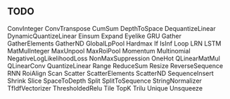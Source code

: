 ## TODO

ConvInteger
ConvTranspose
CumSum
DepthToSpace
DequantizeLinear
DynamicQuantizeLinear
Einsum
Expand
Eyelike
GRU
Gather
GatherElements
GatherND
GlobalLpPool
Hardmax
If
IsInf
Loop
LRN
LSTM
MatMulInteger
MaxUnpool
MaxRoiPool
Momentum
Multinomial
NegativeLogLikelihoodLoss
NonMaxSuppression
OneHot
QLinearMatMul
QLinearConv
QuantizeLinear
Range
ReduceSum
Resize
ReverseSequence
RNN
RoiAlign
Scan
Scatter
ScatterElements
ScatterND
SequenceInsert
Shrink
Slice
SpaceToDepth
Split
SplitToSequence
StringNormalizer
TfIdfVectorizer
ThresholdedRelu
Tile
TopK
Trilu
Unique
Unsqueeze